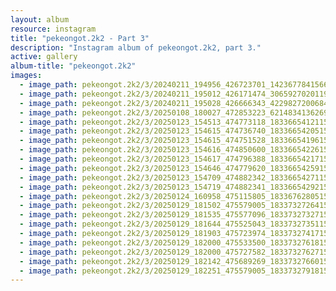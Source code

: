 ```yaml
---
layout: album
resource: instagram
title: "pekeongot.2k2 - Part 3"
description: "Instagram album of pekeongot.2k2, part 3."
active: gallery
album-title: "pekeongot.2k2"
images:
  - image_path: pekeongot.2k2/3/20240211_194956_426723701_1423677841566889_363069197281580327_n.jpg
  - image_path: pekeongot.2k2/3/20240211_195012_426171474_306592702011919_6356924914014040508_n.jpg
  - image_path: pekeongot.2k2/3/20240211_195028_426666343_422982720068487_749595552779415599_n.jpg
  - image_path: pekeongot.2k2/3/20250108_180027_472853223_621483413626929_1584852797802756908_n.jpg
  - image_path: pekeongot.2k2/3/20250123_154513_474773118_18336654121159460_366317722448350479_n.jpg
  - image_path: pekeongot.2k2/3/20250123_154615_474736740_18336654205159460_8104456933813987030_n.jpg
  - image_path: pekeongot.2k2/3/20250123_154615_474751528_18336654196159460_8462996659801522742_n.jpg
  - image_path: pekeongot.2k2/3/20250123_154616_474850600_18336654226159460_7391466920277532261_n.jpg
  - image_path: pekeongot.2k2/3/20250123_154617_474796388_18336654217159460_5036388748606502495_n.jpg
  - image_path: pekeongot.2k2/3/20250123_154646_474779620_18336654259159460_7975294247247385104_n.jpg
  - image_path: pekeongot.2k2/3/20250123_154709_474882342_18336654271159460_3331035932722648532_n.jpg
  - image_path: pekeongot.2k2/3/20250123_154719_474882341_18336654292159460_3871308541763299384_n.jpg
  - image_path: pekeongot.2k2/3/20250124_160958_475115805_18336762805159460_6001311413736791147_n.jpg
  - image_path: pekeongot.2k2/3/20250129_181502_475579005_18337327264159460_7765161619117509831_n.jpg
  - image_path: pekeongot.2k2/3/20250129_181535_475577096_18337327327159460_1564014511612597390_n.jpg
  - image_path: pekeongot.2k2/3/20250129_181644_475525043_18337327351159460_1595866409587346267_n.jpg
  - image_path: pekeongot.2k2/3/20250129_181903_475723974_18337327417159460_6107839975026148349_n.jpg
  - image_path: pekeongot.2k2/3/20250129_182000_475533500_18337327618159460_5920924556855237535_n.jpg
  - image_path: pekeongot.2k2/3/20250129_182000_475727582_18337327627159460_1851988028714633651_n.jpg
  - image_path: pekeongot.2k2/3/20250129_182142_475689269_18337327660159460_2171750387959151029_n.jpg
  - image_path: pekeongot.2k2/3/20250129_182251_475579005_18337327918159460_4254038349382071652_n.jpg
---
```

